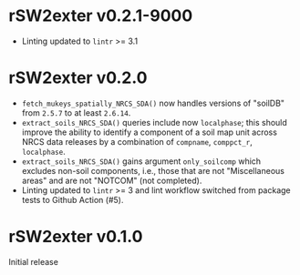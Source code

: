 # rSW2exter v0.2.1-9000
* Linting updated to `lintr` >= 3.1


# rSW2exter v0.2.0
* `fetch_mukeys_spatially_NRCS_SDA()` now handles versions of "soilDB"
  from `2.5.7` to at least `2.6.14`.
* `extract_soils_NRCS_SDA()` queries include now `localphase`;
  this should improve the ability to identify a component of a soil map unit
  across NRCS data releases by a combination of
  `compname`, `comppct_r`, `localphase`.
* `extract_soils_NRCS_SDA()` gains argument `only_soilcomp` which excludes
  non-soil components, i.e., those that are not "Miscellaneous areas" and
  are not "NOTCOM" (not completed).
* Linting updated to `lintr` >= 3 and
  lint workflow switched from package tests to Github Action (#5).

# rSW2exter v0.1.0
Initial release
